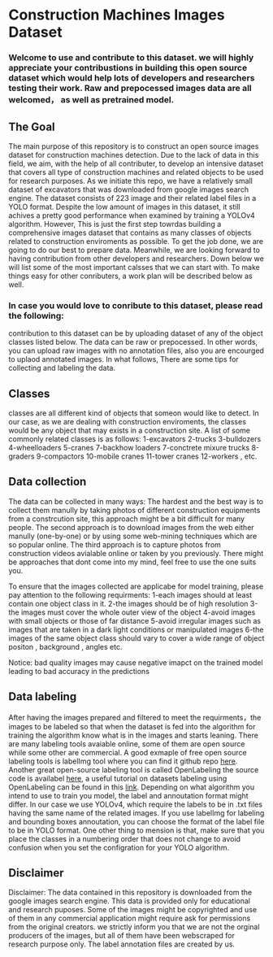 # Construction Machines Images Dataset

### Welcome to use and contribute to this dataset. we will highly appreciate your contribustions in building this open source dataset which would help lots of developers and researchers testing their work. Raw and prepocessed images data are all welcomed， as well as pretrained model. 
## The Goal
The main purpose of this repository is to construct an open source images dataset for construction machines detection. Due to the lack of data in this field, we aim, with the help of all contributer, to develop an intensive dataset that covers all type of construction machines and related objects to be used for research purposes.  As we initiate this repo, we have a relatively small dataset of excavators that was downloaded from google images search engine. The dataset consists of 223 image and their related label files in a YOLO format. Despite the low amount of images in this dataset, it still achives a pretty good performance when examined by training a YOLOv4 algorithm. However, This is just the first step towrdas building a comprehensive images dataset that contains as many classes of objects related to construction enviroments as possible. To get the job done, we are going to do our best to prepare data. Meanwhile, we are looking forward to having contribution from other developers and researchers.
Down below we will list some of the most important calsses that we can start with. To make things easy for other conributers, a work plan will be described below as well. 

### In case you would love to conribute to this dataset, please read the following: 
contribution to this dataset can be by uploading dataset of any of the object classes listed below. The data can be raw or prepocessed. In other words, you can upload raw images with no annotation files, also you are encourged to uplaod annotated images. In what follows, There are some tips for collecting and labeling the data.  
## Classes 
classes are all different kind of objects that someon would like to detect. In our case, as we are dealing with construction enviroments, the classes would be any object that may exists in a construction site. A list of some commonly related classes is as follows: 
1-excavators
2-trucks
3-bulldozers 
4-wheelloaders
5-cranes
7-backhow loaders
7-conctrete mixure trucks
8-graders
9-compactors
10-mobile cranes
11-tower cranes
12-workers , etc.

## Data collection 
The data can be collected in many ways: The hardest and the best way is to collect them manully by taking photos of different construction equipments from a constrcution site, this approach might be a bit difficult for many people. The second approach is to download images from the web either manully (one-by-one) or by using some web-mining techniques which are so popular online. The third approach is to capture photos from construction videos avialable online or taken by you previously. There might be approaches that dont come into my mind, feel free to use the one suits you. 

To ensure that the images collected are applicabe for model training, please pay attention to the following requirments: 
1-each images should at least contain one object class in it. 
2-the images should be of high resolution
3-the images must cover the whole outer view of the object
4-avoid images with small objects or those of far distance
5-avoid irregular images such as images that are taken in a dark light conditions or manipulated images
6-the images of the same object class should vary to cover a wide range of object positon , background , angles etc. 

Notice: bad quality images may cause negative imapct on the trained model leading to bad accuracy in the predictions

## Data labeling 
After having the images prepared and filtered to meet the requirments，the images to be labeled so that when the dataset is fed into the algorithm for training the algorithm know what is in the images and starts leaning. There are many labeling tools avaiable online, some of them are open source while some other are commercial. A good exmaple of free open source labeling tools is labelImg tool where you can find it github repo [here](https://github.com/tzutalin/labelImg). Another great open-source labeling tool is called OpenLabeling the source code is availabel [here](https://github.com/techzizou/OpenLabeling), a useful tutorial on datasets labeling using OpenLabeling can be found in this [link](https://medium.com/analytics-vidhya/image-dataset-labeling-annotation-bec3390eda2d). Depending on what algorithm you intend to use to train you model, the label and annoutation format might differ. In our case we use YOLOv4, which require the labels to be in .txt files having the same name of the related images. If you use labelImg for labeling and bounding boxes annoutation, you can choose the format of the label file to be in YOLO format. One other thing to mension is that, make sure that you place the classes in a numbering order that does not change to avoid confusion when you set the configration for your YOLO algorithm. 

## Disclaimer 
Disclaimer: 
The data contained in this repository is downloaded from the google images search engine. This data is provided only for educational and research puposes. Some of the images might be copyrighted and use of them in any commercial application might require ask for permissions from the original creators. we strictly inform you that we are not the orginal producers of the images, but all of them have been webscraped for research purpose only. The label annotation files are created by us. 


